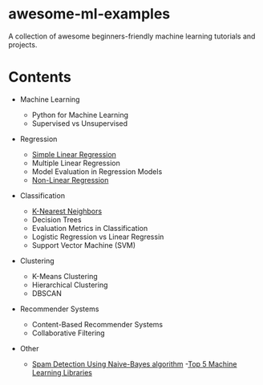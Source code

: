 # awesome-ml-examples
A collection of awesome beginners-friendly machine learning tutorials and projects. 

# Contents
- Machine Learning
  - Python for Machine Learning
  - Supervised vs Unsupervised

- Regression
  - [Simple Linear Regression](https://github.com/sanikamal/awesome-ml-examples/blob/master/Simple-Linear-Regression.ipynb)
  - Multiple Linear Regression
  - Model Evaluation in Regression Models
  - [Non-Linear Regression](https://github.com/sanikamal/awesome-ml-examples/blob/master/NoneLinearRegression.ipynb)
- Classification
  - [K-Nearest Neighbors](https://github.com/sanikamal/awesome-ml-examples/blob/master/K-Nearest-neighbors.ipynb)
  - Decision Trees
  - Evaluation Metrics in Classification
  - Logistic Regression vs Linear Regressin
  - Support Vector Machine (SVM)

- Clustering
  - K-Means Clustering
  - Hierarchical Clustering
  - DBSCAN

- Recommender Systems
  - Content-Based Recommender Systems
  - Collaborative Filtering

- Other
  - [Spam Detection Using  Naive-Bayes algorithm](https://github.com/sanikamal/awesome-ml-examples/blob/master/spam-detection/spam-detection.ipynb)
  -[Top 5 Machine Learning Libraries](https://github.com/sanikamal/awesome-ml-examples/blob/master/The%20Top%205%20Machine%20Learning%20Libraries%20in%20Python.ipynb)
 
